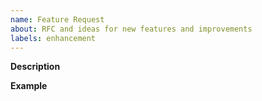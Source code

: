 ```yaml
---
name: Feature Request
about: RFC and ideas for new features and improvements
labels: enhancement
---
```


**Description**

<!-- A clear and concise description of the new feature. -->

**Example**

<!-- A simple example of the new feature in action (include PHP code, YAML config, etc.)
     If the new feature changes an existing feature, include a simple before/after comparison. -->
